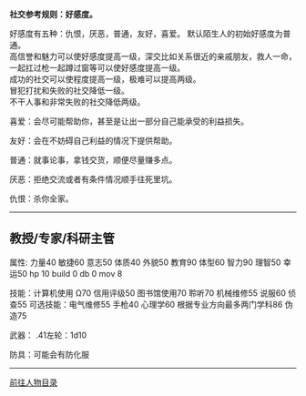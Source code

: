 
**社交参考规则：好感度。**

好感度有五种：仇恨，厌恶，普通，友好，喜爱。
默认陌生人的初始好感度为普通。  
高信誉和魅力可以使好感度提高一级，深交比如关系很近的亲戚朋友，救人一命，一起扛过枪一起蹲过窗等可以使好感度提高一级。  
成功的社交可以使程度提高一级，极难可以提高两级。  
冒犯打扰和失败的社交降低一级。  
不干人事和非常失败的社交降低两级。  

喜爱：会尽可能帮助你，甚至是让出一部分自己能承受的利益损失。

友好：会在不妨碍自己利益的情况下提供帮助。

普通：就事论事，拿钱交货，顺便尽量赚多点。

厌恶：拒绝交流或者有条件情况顺手往死里坑。

仇恨：杀你全家。

---
## 教授/专家/科研主管

属性: 力量40 敏捷60 意志50 体质40 外貌50 教育90 体型60 智力90 理智50 幸运50 hp 10 build 0 db 0 mov 8

技能：计算机使用 Ω70 信用评级50 图书馆使用70 聆听70 机械维修55 说服60 侦查55
可选技能：电气维修55 手枪40 心理学60 根据专业方向最多两门学科86 伪造75

武器：
.41左轮：1d10

防具：可能会有防化服


---

[前往人物目录](../人物目录.md)